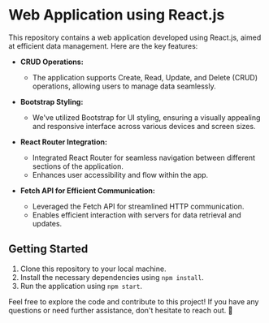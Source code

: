# Web Application using React.js

This repository contains a web application developed using React.js, aimed at efficient data management. Here are the key features:

- **CRUD Operations:**
  - The application supports Create, Read, Update, and Delete (CRUD) operations, allowing users to manage data seamlessly.

- **Bootstrap Styling:**
  - We've utilized Bootstrap for UI styling, ensuring a visually appealing and responsive interface across various devices and screen sizes.

- **React Router Integration:**
  - Integrated React Router for seamless navigation between different sections of the application.
  - Enhances user accessibility and flow within the app.

- **Fetch API for Efficient Communication:**
  - Leveraged the Fetch API for streamlined HTTP communication.
  - Enables efficient interaction with servers for data retrieval and updates.

## Getting Started
1. Clone this repository to your local machine.
2. Install the necessary dependencies using `npm install`.
3. Run the application using `npm start`.

Feel free to explore the code and contribute to this project! If you have any questions or need further assistance, don't hesitate to reach out. 🚀
